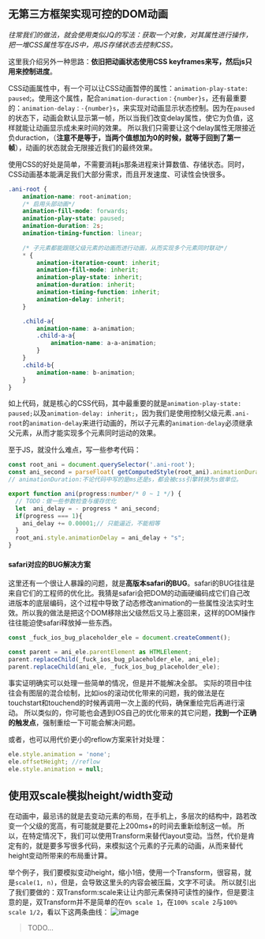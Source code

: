 ## 无第三方框架实现可控的DOM动画

_往常我们的做法，就会使用类似JQ的写法：获取一个对象，对其属性进行操作，把一堆CSS属性写在JS中，用JS存储状态去控制CSS。_

这里我介绍另外一种思路：**依旧把动画状态使用CSS keyframes来写，然后js只用来控制进度**。

CSS动画属性中，有一个可以让CSS动画暂停的属性：`animation-play-state: paused`;。使用这个属性，配合`animation-duraction：{number}s`，还有最重要的：`animation-delay：-{number}s`，来实现对动画显示状态控制。因为在`paused`的状态下，动画会默认显示第一帧，所以当我们改变delay属性，使它为负值，这样就能让动画显示成未来时间的效果。
所以我们只需要让这个delay属性无限接近负duraction，（**注意不是等于，当两个值想加为0的时候，就等于回到了第一帧**），动画的状态就会无限接近我们的最终效果。

使用CSS的好处是简单，不需要消耗js那条进程来计算数值、存储状态。同时，CSS动画基本能满足我们大部分需求，而且开发速度、可读性会快很多。
```scss
.ani-root {
	animation-name: root-animation;
	/* 启用头部动画*/
	animation-fill-mode: forwards;
	animation-play-state: paused;
	animation-duration: 2s;
	animation-timing-function: linear;
	
	/* 子元素都能跟随父级元素的动画而进行动画，从而实现多个元素同时联动*/
	* {
		animation-iteration-count: inherit;
		animation-fill-mode: inherit;
		animation-play-state: inherit;
		animation-duration: inherit;
		animation-timing-function: inherit;
		animation-delay: inherit;
	}

	.child-a{
		animation-name: a-animation;
		.child-a-a{
			animation-name: a-a-animation;
		}
	}
	.child-b{
		animation-name: b-animation;
	}
}
```
如上代码，就是核心的CSS代码，其中最重要的就是`animation-play-state: paused;`以及`animation-delay: inherit;`，因为我们是使用控制父级元素`.ani-root`的`animation-delay`来进行动画的，所以子元素的`animation-delay`必须继承父元素，从而才能实现多个元素同时运动的效果。

至于JS，就没什么难点，写一些参考代码：
```ts
const root_ani = document.querySelector('.ani-root');
const ani_second = parseFloat( getComputedStyle(root_ani).animationDuration||"0s" );
// animationDuration:不论代码中写的是ms还是s，都会被css引擎转换为s做单位。

export function ani(progress:number/* 0 ~ 1 */) {
  // TODO：做一些参数检查与缓存优化
  let  ani_delay = - progress * ani_second;
  if(progress === 1){
    ani_delay += 0.00001;// 只能逼近，不能相等
  }
  root_ani.style.animationDelay = ani_delay + "s";
}
```

#### safari对应的BUG解决方案

这里还有一个很让人暴躁的问题，就是**高版本safari的BUG**。safari的BUG往往是来自它们的工程师的优化比。我猜是safari会把DOM的动画硬编码成它们自己改进版本的底层编码，这个过程中导致了动态修改animation的一些属性没法实时生效。所以我的做法是把这个DOM移除出父级然后又马上塞回来，这样的DOM操作往往能迫使safari释放掉一些东西。
```ts
const _fuck_ios_bug_placeholder_ele = document.createComment();

const parent = ani_ele.parentElement as HTMLElement;
parent.replaceChild(_fuck_ios_bug_placeholder_ele, ani_ele);
parent.replaceChild(ani_ele, _fuck_ios_bug_placeholder_ele);
```
事实证明确实可以处理一些简单的情况，但是并不能解决全部。
实际的项目中往往会有图层的混合绘制，比如ios的滚动优化带来的问题，我的做法是在touchstart和touchend的时候再调用一次上面的代码，确保重绘完后再进行滚动。
所以类似的，你可能也会遇到IOS自己的优化带来的其它问题，**找到一个正确的触发点**，强制重绘一下可能会解决问题。

或者，也可以用代价更小的reflow方案来针对处理：
```ts
ele.style.animation = 'none';
ele.offsetHeight; //reflow
ele.style.animation = null;
```

## 使用双scale模拟height/width变动

在动画中，最忌讳的就是去变动元素的布局，在手机上，多层次的结构中，路若改变一个父级的宽高，有可能就是要花上200ms+的时间去重新绘制这一帧。
所以，在特定情况下，我们可以使用Transform来替代layout变动。当然，代价是肯定有的，就是要多写很多代码，来模拟这个元素的子元素的动画，从而来替代height变动所带来的布局重计算。

举个例子，我们要模拟变动height，缩小1倍，使用一个Transform，很容易，就是`scale(1, n)`，但是，会导致这里头的内容会被压扁，文字不可读。
所以就引出了我们要做的：双Transform:scale来让让内部元素保持可读性的操作，但是要注意的是，双Transform并不是简单的在`0% scale 1`，在`100% scale 2`与`100% scale 1/2`，看以下这两条曲线：
![image](https://user-images.githubusercontent.com/2151644/37250267-af306758-2533-11e8-8302-4447690b9d65.png)

> TODO...
